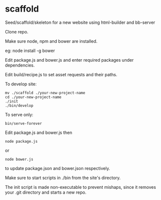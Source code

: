 scaffold
========

Seed/scaffold/skeleton for a new website using html-builder and bb-server

Clone repo.

Make sure node, npm and bower are installed.

eg: node install -g bower

Edit package.js and bower.js and enter required packages under dependencies.

Edit build/recipe.js to set asset requests and their paths.

To develop site:

	mv ./scaffold ./your-new-project-name
    cd ./your-new-project-name
    ./init 
	./bin/develop
	
To serve only:

	bin/serve-forever

Edit package.js and bower.js then

    node package.js
	
or
    
	node bower.js
	
to update package.json and bower.json respectively.

Make sure to start scripts in ./bin from the site's directory.	

The init script is made non-executable to prevent mishaps, since it removes your
.git directory and starts a new repo.
	
